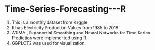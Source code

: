 # Time-Series-Forecasting---R


1. This is a monthly dataset from Kaggle 
2. It has  Electricity Production Values from 1985 to 2018 
3. ARIMA , Exponential Smoothing   and Neural Networks for Time Series Prediction were implemented using R. 
4. GGPLOT2 was used for visualization.

